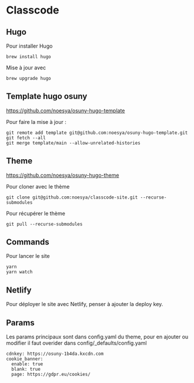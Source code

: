 # Classcode

## Hugo

Pour installer Hugo
```
brew install hugo
```
Mise à jour avec
```
brew upgrade hugo
```


## Template hugo osuny
https://github.com/noesya/osuny-hugo-template

Pour faire la mise à jour :
```
git remote add template git@github.com:noesya/osuny-hugo-template.git
git fetch --all
git merge template/main --allow-unrelated-histories
```

## Theme
https://github.com/noesya/osuny-hugo-theme

Pour cloner avec le thème
```
git clone git@github.com:noesya/classcode-site.git --recurse-submodules
```
Pour récupérer le thème
```
git pull --recurse-submodules
```

## Commands

Pour lancer le site
```
yarn
yarn watch
```


## Netlify
Pour déployer le site avec Netlify, penser à ajouter la deploy key.


## Params

Les params principaux sont dans config.yaml du theme, pour en ajouter ou modifier il faut overider dans config/_defaults/config.yaml
```
cdnkey: https://osuny-1b4da.kxcdn.com
cookie_banner:
  enable: true
  blank: true
  page: https://gdpr.eu/cookies/
```
